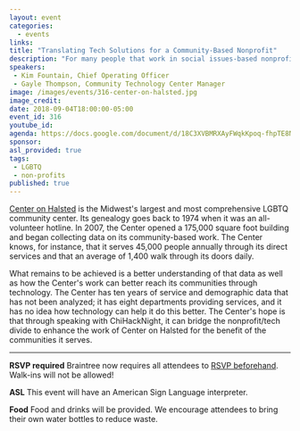 ```yaml
---
layout: event
categories:
  - events
links:
title: "Translating Tech Solutions for a Community-Based Nonprofit"
description: "For many people that work in social issues-based nonprofits, those who move in the worlds of technology and data operate in a different realm of existence, complete with its own language, logic, and perspectives. Using data and technology to solve problems is something that could likely benefit many social issues-based nonprofits. The issue of making this happen is one of translation and connectivity. On Tuesday September 4th, Kim Fountain, Chief Operating Officer of Center on Halsted, and Gayle Thompson, its Community Technology Center Manager, will talk about the challenges of bridging that gap as well as have a conversation around what kind of opportunities exist in doing so."
speakers:
 - Kim Fountain, Chief Operating Officer
 - Gayle Thompson, Community Technology Center Manager
image: /images/events/316-center-on-halsted.jpg
image_credit:
date: 2018-09-04T18:00:00-05:00
event_id: 316
youtube_id:
agenda: https://docs.google.com/document/d/18C3XVBMRXAyFWqkKpoq-fhpTE8NSEOH2rp_t4EA9hVw/edit?usp=sharing
sponsor:
asl_provided: true
tags:
 - LGBTQ
 - non-profits
published: true
---
```


[Center on Halsted](http://www.centeronhalsted.org/) is the Midwest's largest and most comprehensive LGBTQ community center. Its genealogy goes back to 1974 when it was an all-volunteer hotline. In 2007, the Center opened a 175,000 square foot building and  began collecting data on its community-based work. The Center knows, for instance, that it serves 45,000 people annually through its direct services and that an average of 1,400 walk through its doors daily.

What remains to be achieved is a better understanding of that data as well as how the Center's work can better reach its communities through technology. The Center has ten years of service and demographic data that has not been analyzed; it has eight departments providing services, and it has no idea how technology can help it do this better. The Center's hope is that through speaking with ChiHackNight, it can bridge the nonprofit/tech divide to enhance the work of Center on Halsted for the benefit of the communities it serves.

---

**RSVP required** Braintree now requires all attendees to [RSVP beforehand](https://www.eventbrite.com/e/chi-hack-night-registration-41703945624). Walk-ins will not be allowed!

**ASL** This event will have an American Sign Language interpreter.

**Food** Food and drinks will be provided. We encourage attendees to bring their own water bottles to reduce waste.
